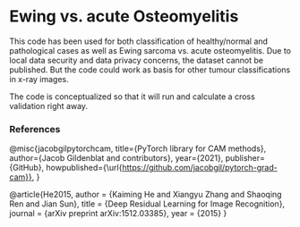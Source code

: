 # Ewing vs. acute Osteomyelitis

This code has been used for both classification of healthy/normal and pathological cases as well as Ewing sarcoma vs. acute osteomyelitis.
Due to local data security and data privacy concerns, the dataset cannot be published. But the code could work as basis for other tumour classifications in x-ray images.

The code is conceptualized so that it will run and calculate a cross validation right away.

### References
@misc{jacobgilpytorchcam,
  title={PyTorch library for CAM methods},
  author={Jacob Gildenblat and contributors},
  year={2021},
  publisher={GitHub},
  howpublished={\url{https://github.com/jacobgil/pytorch-grad-cam}},
}

@article{He2015,
	author = {Kaiming He and Xiangyu Zhang and Shaoqing Ren and Jian Sun},
	title = {Deep Residual Learning for Image Recognition},
	journal = {arXiv preprint arXiv:1512.03385},
	year = {2015}
}

